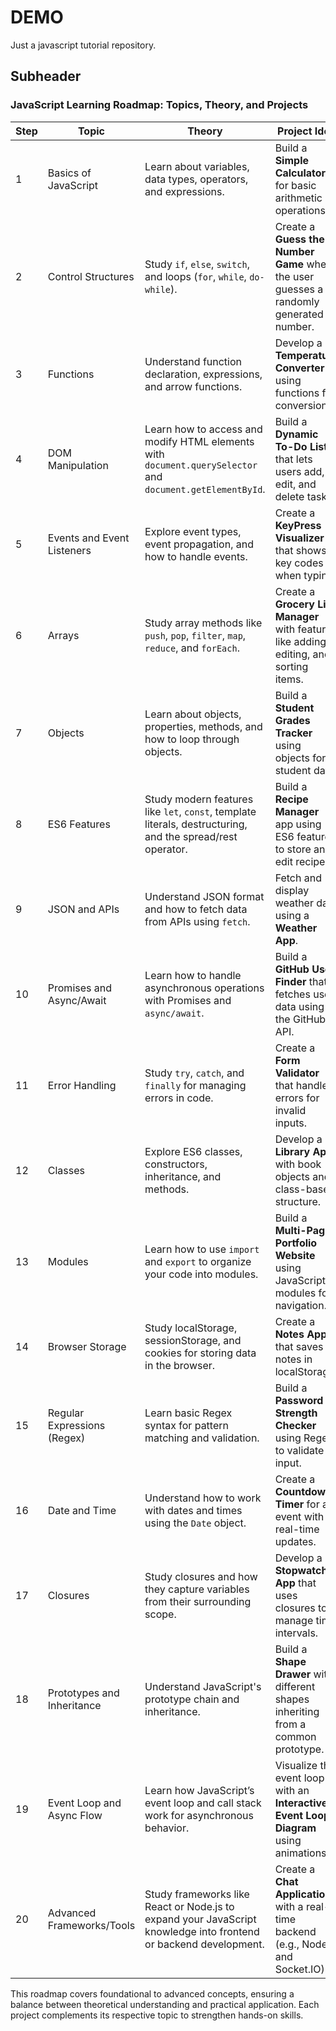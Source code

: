 # DEMO

Just a javascript tutorial repository.

## Subheader

### JavaScript Learning Roadmap: Topics, Theory, and Projects  

| **Step** | **Topic**                  | **Theory**                                                                                                                                             | **Project Idea**                                                                                  |
|----------|----------------------------|---------------------------------------------------------------------------------------------------------------------------------------------------------|---------------------------------------------------------------------------------------------------|
| 1        | Basics of JavaScript       | Learn about variables, data types, operators, and expressions.                                                                                         | Build a **Simple Calculator** for basic arithmetic operations.                                   |
| 2        | Control Structures         | Study `if`, `else`, `switch`, and loops (`for`, `while`, `do-while`).                                                                                   | Create a **Guess the Number Game** where the user guesses a randomly generated number.           |
| 3        | Functions                  | Understand function declaration, expressions, and arrow functions.                                                                                      | Develop a **Temperature Converter** using functions for conversions.                            |
| 4        | DOM Manipulation           | Learn how to access and modify HTML elements with `document.querySelector` and `document.getElementById`.                                               | Build a **Dynamic To-Do List** that lets users add, edit, and delete tasks.                      |
| 5        | Events and Event Listeners | Explore event types, event propagation, and how to handle events.                                                                                       | Create a **KeyPress Visualizer** that shows key codes when typing.                               |
| 6        | Arrays                     | Study array methods like `push`, `pop`, `filter`, `map`, `reduce`, and `forEach`.                                                                       | Create a **Grocery List Manager** with features like adding, editing, and sorting items.         |
| 7        | Objects                    | Learn about objects, properties, methods, and how to loop through objects.                                                                              | Build a **Student Grades Tracker** using objects for student data.                               |
| 8        | ES6 Features               | Study modern features like `let`, `const`, template literals, destructuring, and the spread/rest operator.                                              | Build a **Recipe Manager** app using ES6 features to store and edit recipes.                     |
| 9        | JSON and APIs              | Understand JSON format and how to fetch data from APIs using `fetch`.                                                                                   | Fetch and display weather data using a **Weather App**.                                          |
| 10       | Promises and Async/Await   | Learn how to handle asynchronous operations with Promises and `async/await`.                                                                            | Build a **GitHub User Finder** that fetches user data using the GitHub API.                      |
| 11       | Error Handling             | Study `try`, `catch`, and `finally` for managing errors in code.                                                                                        | Create a **Form Validator** that handles errors for invalid inputs.                              |
| 12       | Classes                    | Explore ES6 classes, constructors, inheritance, and methods.                                                                                           | Develop a **Library App** with book objects and class-based structure.                           |
| 13       | Modules                    | Learn how to use `import` and `export` to organize your code into modules.                                                                              | Build a **Multi-Page Portfolio Website** using JavaScript modules for navigation.                |
| 14       | Browser Storage            | Study localStorage, sessionStorage, and cookies for storing data in the browser.                                                                        | Create a **Notes App** that saves notes in localStorage.                                         |
| 15       | Regular Expressions (Regex)| Learn basic Regex syntax for pattern matching and validation.                                                                                           | Build a **Password Strength Checker** using Regex to validate input.                             |
| 16       | Date and Time              | Understand how to work with dates and times using the `Date` object.                                                                                    | Create a **Countdown Timer** for an event with real-time updates.                                |
| 17       | Closures                   | Study closures and how they capture variables from their surrounding scope.                                                                             | Develop a **Stopwatch App** that uses closures to manage time intervals.                         |
| 18       | Prototypes and Inheritance | Understand JavaScript's prototype chain and inheritance.                                                                                                | Build a **Shape Drawer** with different shapes inheriting from a common prototype.               |
| 19       | Event Loop and Async Flow  | Learn how JavaScript’s event loop and call stack work for asynchronous behavior.                                                                         | Visualize the event loop with an **Interactive Event Loop Diagram** using animations.            |
| 20       | Advanced Frameworks/Tools  | Study frameworks like React or Node.js to expand your JavaScript knowledge into frontend or backend development.                                         | Create a **Chat Application** with a real-time backend (e.g., Node.js and Socket.IO).            |

This roadmap covers foundational to advanced concepts, ensuring a balance between theoretical understanding and practical application. Each project complements its respective topic to strengthen hands-on skills.

